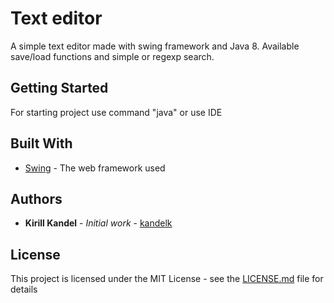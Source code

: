 # Text editor

A simple text editor made with swing framework and Java 8. Available save/load functions and simple or regexp search.

## Getting Started

For starting project use command "java" or use IDE

## Built With

* [Swing](https://www.javatpoint.com/java-swing) - The web framework used

## Authors

* **Kirill Kandel** - *Initial work* - [kandelk](https://github.com/kandelk)

## License

This project is licensed under the MIT License - see the [LICENSE.md](LICENSE.md) file for details